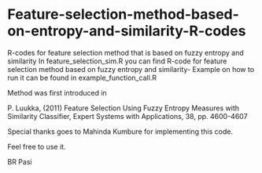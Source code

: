 # Feature-selection-method-based-on-entropy-and-similarity-R-codes
R-codes for feature selection method that is based on fuzzy entropy and similarity
In feature_selection_sim.R you can find R-code for feature selection method based on fuzzy entropy and similarity-
Example on how to run it can be found in example_function_call.R

Method was first introduced in 

P. Luukka, (2011) Feature Selection Using Fuzzy Entropy Measures with Similarity Classifier, 
Expert Systems with Applications, 38, pp. 4600-4607

Special thanks goes to Mahinda Kumbure for implementing this code.

Feel free to use it.

BR
Pasi
